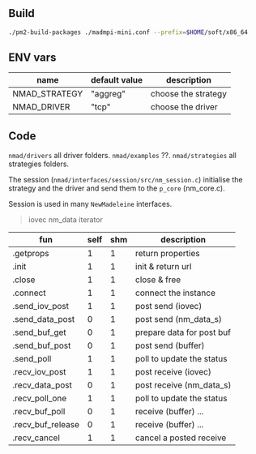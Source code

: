 #

## Build

```bash
./pm2-build-packages ./madmpi-mini.conf --prefix=$HOME/soft/x86_64
```

## ENV vars

| name          | default value | description         |
| ------------- | ------------- | ------------------- |
| NMAD_STRATEGY | "aggreg"      | choose the strategy |
| NMAD_DRIVER   | "tcp"         | choose the driver   |

## Code

`nmad/drivers` all driver folders.
`nmad/examples` ??.
`nmad/strategies` all strategies folders.

The session (`nmad/interfaces/session/src/nm_session.c`) initialise the strategy and the driver and send them to the `p_core` (nm_core.c).

Session is used in many `NewMadeleine` interfaces.

> iovec
> nm_data iterator

| fun               | self | shm | description               |
| ----------------- | ---- | --- | ------------------------- |
| .getprops         | 1    | 1   | return properties         |
| .init             | 1    | 1   | init & return url         |
| .close            | 1    | 1   | close & free              |
| .connect          | 1    | 1   | connect the instance      |
| .send_iov_post    | 1    | 1   | post send (iovec)         |
| .send_data_post   | 0    | 1   | post send (nm_data_s)     |
| .send_buf_get     | 0    | 1   | prepare data for post buf |
| .send_buf_post    | 0    | 1   | post send (buffer)        |
| .send_poll        | 1    | 1   | poll to update the status |
| .recv_iov_post    | 1    | 1   | post receive (iovec)      |
| .recv_data_post   | 0    | 1   | post receive (nm_data_s)  |
| .recv_poll_one    | 1    | 1   | poll to update the status |
| .recv_buf_poll    | 0    | 1   | receive (buffer) ...      |
| .recv_buf_release | 0    | 1   | receive (buffer) ...      |
| .recv_cancel      | 1    | 1   | cancel a posted receive   |
